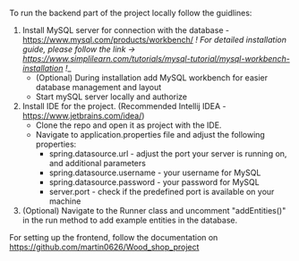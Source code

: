 To run the backend part of the project locally follow the guidlines:

1. Install MySQL server for connection with the database - https://www.mysql.com/products/workbench/
   _! For detailed installation guide, please follow the link -> https://www.simplilearn.com/tutorials/mysql-tutorial/mysql-workbench-installation !__
   - (Optional) During installation add MySQL workbench for easier database management and layout
   - Start mySQL server locally and authorize
2. Install IDE for the project. (Recommended Intellij IDEA - https://www.jetbrains.com/idea/)
   - Clone the repo and open it as project with the IDE.
   - Navigate to application.properties file and adjust the following properties:
       - spring.datasource.url - adjust the port your server is running on, and additional parameters
       - spring.datasource.username - your username for MySQL
       - spring.datasource.password - your password for MySQL
       - server.port - check if the predefined port is available on your machine
3. (Optional) Navigate to the Runner class and uncomment "addEntities()" in the run method to add example entities in the database.

For setting up the frontend, follow the documentation on https://github.com/martin0626/Wood_shop_project
